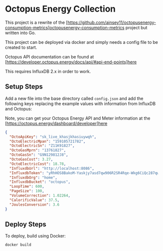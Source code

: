 # Octopus Energy Collection

This project is a rewrite of the [https://github.com/ainsey11/octopusenergy-consumption-metrics]octopusenergy-consumption-metrics project but written into Go.

This project can be deployed via docker and simply needs a config file to be created to start.

Octopus API documentation can be found at [https://developer.octopus.energy/docs/api/#api-end-points]here

This requires InfluxDB 2.x in order to work.

## Setup Steps

Add a new file into the base directory called `config.json` and add the following keys replacing the example values with information from InfluxDB and Octopus:

Note, you can get your Octopus Energy API and Meter information at the [https://octopus.energy/dashboard/developer]here

```json
{
  "OctoApiKey": "sk_live_khasjkhasiuywqh",
  "OctoElectricMpan": "159105721782",
  "OctoElectricSn": "Z11K91827",
  "OctoGasMprn": "13761827",
  "OctoGasSn": "G9N129812J8",
  "OctoGasCost": 3.27,
  "OctoElectricCost": 18.78,
  "InfluxdbUrl": "http://localhost:8086",
  "InfluxdbToken": "yRhHOS8BakoM-Yaskjy7asd7qw906R2SR4Rqe-Wkg6CiQc287qwekjqwn878KAsD5dErA::",
  "InfluxdbOrg": "home",
  "InfluxdbBucket": "octopus",
  "LoopTime": 600,
  "PageSize": 100,
  "VolumeCorrection": 1.02264,
  "CalorificValue": 37.5,
  "JoulesConversion": 3.6
}
```

## Deploy Steps

To deploy, build using Docker:

```bash
docker build
```
